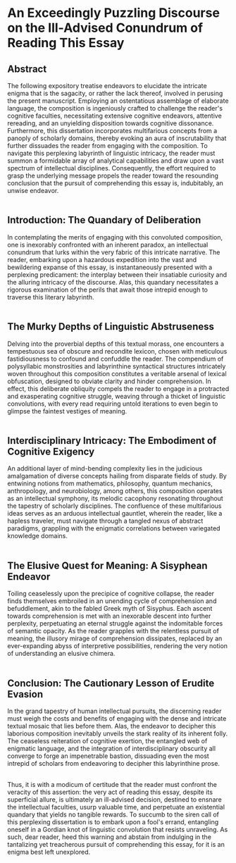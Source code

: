 # An Exceedingly Puzzling Discourse on the Ill-Advised Conundrum of Reading This Essay

## Abstract

The following expository treatise endeavors to elucidate the intricate enigma that is the sagacity, or rather the lack thereof, involved in perusing the present manuscript. Employing an ostentatious assemblage of elaborate language, the composition is ingeniously crafted to challenge the reader's cognitive faculties, necessitating extensive cognitive endeavors, attentive rereading, and an unyielding disposition towards cognitive dissonance. Furthermore, this dissertation incorporates multifarious concepts from a panoply of scholarly domains, thereby evoking an aura of inscrutability that further dissuades the reader from engaging with the composition. To navigate this perplexing labyrinth of linguistic intricacy, the reader must summon a formidable array of analytical capabilities and draw upon a vast spectrum of intellectual disciplines. Consequently, the effort required to grasp the underlying message propels the reader toward the resounding conclusion that the pursuit of comprehending this essay is, indubitably, an unwise endeavor.<br><br>

## Introduction: The Quandary of Deliberation

In contemplating the merits of engaging with this convoluted composition, one is inexorably confronted with an inherent paradox, an intellectual conundrum that lurks within the very fabric of this intricate narrative. The reader, embarking upon a hazardous expedition into the vast and bewildering expanse of this essay, is instantaneously presented with a perplexing predicament: the interplay between their insatiable curiosity and the alluring intricacy of the discourse. Alas, this quandary necessitates a rigorous examination of the perils that await those intrepid enough to traverse this literary labyrinth.<br><br>

## The Murky Depths of Linguistic Abstruseness

Delving into the proverbial depths of this textual morass, one encounters a tempestuous sea of obscure and recondite lexicon, chosen with meticulous fastidiousness to confound and confuddle the reader. The compendium of polysyllabic monstrosities and labyrinthine syntactical structures intricately woven throughout this composition constitutes a veritable arsenal of lexical obfuscation, designed to obviate clarity and hinder comprehension. In effect, this deliberate obliquity compels the reader to engage in a protracted and exasperating cognitive struggle, weaving through a thicket of linguistic convolutions, with every read requiring untold iterations to even begin to glimpse the faintest vestiges of meaning.<br><br>

## Interdisciplinary Intricacy: The Embodiment of Cognitive Exigency

An additional layer of mind-bending complexity lies in the judicious amalgamation of diverse concepts hailing from disparate fields of study. By entwining notions from mathematics, philosophy, quantum mechanics, anthropology, and neurobiology, among others, this composition operates as an intellectual symphony, its melodic cacophony resonating throughout the tapestry of scholarly disciplines. The confluence of these multifarious ideas serves as an arduous intellectual gauntlet, wherein the reader, like a hapless traveler, must navigate through a tangled nexus of abstract paradigms, grappling with the enigmatic correlations between variegated knowledge domains.<br><br>

## The Elusive Quest for Meaning: A Sisyphean Endeavor

Toiling ceaselessly upon the precipice of cognitive collapse, the reader finds themselves embroiled in an unending cycle of comprehension and befuddlement, akin to the fabled Greek myth of Sisyphus. Each ascent towards comprehension is met with an inexorable descent into further perplexity, perpetuating an eternal struggle against the indomitable forces of semantic opacity. As the reader grapples with the relentless pursuit of meaning, the illusory mirage of comprehension dissipates, replaced by an ever-expanding abyss of interpretive possibilities, rendering the very notion of understanding an elusive chimera.<br><br>

## Conclusion: The Cautionary Lesson of Erudite Evasion

In the grand tapestry of human intellectual pursuits, the discerning reader must weigh the costs and benefits of engaging with the dense and intricate textual mosaic that lies before them. Alas, the endeavor to decipher this laborious composition inevitably unveils the stark reality of its inherent folly. The ceaseless reiteration of cognitive exertion, the entangled web of enigmatic language, and the integration of interdisciplinary obscurity all converge to forge an impenetrable bastion, dissuading even the most intrepid of scholars from endeavoring to decipher this labyrinthine prose.<br><br>

Thus, it is with a modicum of certitude that the reader must confront the veracity of this assertion: the very act of reading this essay, despite its superficial allure, is ultimately an ill-advised decision, destined to ensnare the intellectual faculties, usurp valuable time, and perpetuate an existential quandary that yields no tangible rewards. To succumb to the siren call of this perplexing dissertation is to embark upon a fool's errand, entangling oneself in a Gordian knot of linguistic convolution that resists unraveling. As such, dear reader, heed this warning and abstain from indulging in the tantalizing yet treacherous pursuit of comprehending this essay, for it is an enigma best left unexplored.
